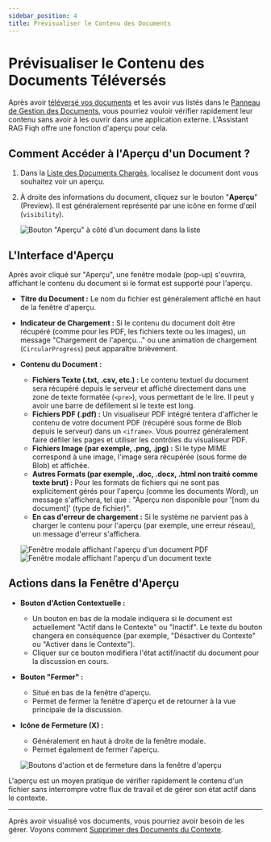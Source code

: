 ```yaml
---
sidebar_position: 4
title: Prévisualiser le Contenu des Documents
---
```


# Prévisualiser le Contenu des Documents Téléversés

Après avoir [téléversé vos documents](./how-to-upload.md) et les avoir vus listés dans le [Panneau de Gestion des Documents](../interface-overview/document-management-pane.md), vous pourriez vouloir vérifier rapidement leur contenu sans avoir à les ouvrir dans une application externe. L'Assistant RAG Fiqh offre une fonction d'aperçu pour cela.

## Comment Accéder à l'Aperçu d'un Document ?

1.  Dans la [Liste des Documents Chargés](../interface-overview/document-management-pane.md#3-liste-des-documents-chargés-documents-chargés-point-341), localisez le document dont vous souhaitez voir un aperçu.
2.  À droite des informations du document, cliquez sur le bouton "**Aperçu**" (Preview). Il est généralement représenté par une icône en forme d'œil (`visibility`).

    ![Bouton "Aperçu" à côté d'un document dans la liste](/img/screenshot-document-preview-button.png)

## L'Interface d'Aperçu

Après avoir cliqué sur "Aperçu", une fenêtre modale (pop-up) s'ouvrira, affichant le contenu du document si le format est supporté pour l'aperçu.

* **Titre du Document :** Le nom du fichier est généralement affiché en haut de la fenêtre d'aperçu.
* **Indicateur de Chargement :** Si le contenu du document doit être récupéré (comme pour les PDF, les fichiers texte ou les images), un message "Chargement de l'aperçu..." ou une animation de chargement (`CircularProgress`) peut apparaître brièvement.
* **Contenu du Document :**
    * **Fichiers Texte (.txt, .csv, etc.) :** Le contenu textuel du document sera récupéré depuis le serveur et affiché directement dans une zone de texte formatée (`<pre>`), vous permettant de le lire. Il peut y avoir une barre de défilement si le texte est long.
    * **Fichiers PDF (.pdf) :** Un visualiseur PDF intégré tentera d'afficher le contenu de votre document PDF (récupéré sous forme de Blob depuis le serveur) dans un `<iframe>`. Vous pourrez généralement faire défiler les pages et utiliser les contrôles du visualiseur PDF.
    * **Fichiers Image (par exemple, .png, .jpg) :** Si le type MIME correspond à une image, l'image sera récupérée (sous forme de Blob) et affichée.
    * **Autres Formats (par exemple, .doc, .docx, .html non traité comme texte brut) :** Pour les formats de fichiers qui ne sont pas explicitement gérés pour l'aperçu (comme les documents Word), un message s'affichera, tel que : "Aperçu non disponible pour '[nom du document]' (type de fichier)".
    * **En cas d'erreur de chargement :** Si le système ne parvient pas à charger le contenu pour l'aperçu (par exemple, une erreur réseau), un message d'erreur s'affichera.

    ![Fenêtre modale affichant l'aperçu d'un document PDF](/img/screenshot-document-preview-modal-pdf.png)
    ![Fenêtre modale affichant l'aperçu d'un document texte](/img/screenshot-document-preview-modal-text.png)


## Actions dans la Fenêtre d'Aperçu

* **Bouton d'Action Contextuelle :**
    * Un bouton en bas de la modale indiquera si le document est actuellement "Actif dans le Contexte" ou "Inactif". Le texte du bouton changera en conséquence (par exemple, "Désactiver du Contexte" ou "Activer dans le Contexte").
    * Cliquer sur ce bouton modifiera l'état actif/inactif du document pour la discussion en cours.

* **Bouton "Fermer" :**
    * Situé en bas de la fenêtre d'aperçu.
    * Permet de fermer la fenêtre d'aperçu et de retourner à la vue principale de la discussion.

* **Icône de Fermeture (X) :**
    * Généralement en haut à droite de la fenêtre modale.
    * Permet également de fermer l'aperçu.

    ![Boutons d'action et de fermeture dans la fenêtre d'aperçu](/img/screenshot-document-preview-action-buttons.png)
    

L'aperçu est un moyen pratique de vérifier rapidement le contenu d'un fichier sans interrompre votre flux de travail et de gérer son état actif dans le contexte.

---

Après avoir visualisé vos documents, vous pourriez avoir besoin de les gérer. Voyons comment [Supprimer des Documents du Contexte](./deleting-documents.md).